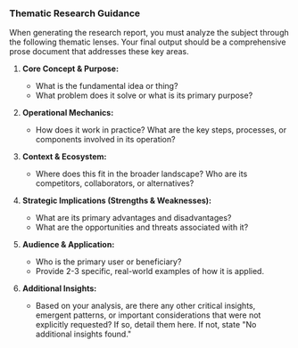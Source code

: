 <!-- /knowledge/research_guidance.md
Version: 1.0
Last Updated: 2025-07-17
Description: A set of thematic questions to guide the deep research process, ensuring a comprehensive and analytical output. 
# Used_By:
#   - architect_3_research.md -->

### Thematic Research Guidance

When generating the research report, you must analyze the subject through the following thematic lenses. Your final output should be a comprehensive prose document that addresses these key areas.

1.  **Core Concept & Purpose:**
    * What is the fundamental idea or thing?
    * What problem does it solve or what is its primary purpose?

2.  **Operational Mechanics:**
    * How does it work in practice? What are the key steps, processes, or components involved in its operation?

3.  **Context & Ecosystem:**
    * Where does this fit in the broader landscape? Who are its competitors, collaborators, or alternatives?

4.  **Strategic Implications (Strengths & Weaknesses):**
    * What are its primary advantages and disadvantages?
    * What are the opportunities and threats associated with it?

5.  **Audience & Application:**
    * Who is the primary user or beneficiary?
    * Provide 2-3 specific, real-world examples of how it is applied.

6.  **Additional Insights:**
    * Based on your analysis, are there any other critical insights, emergent patterns, or important considerations that were not explicitly requested? If so, detail them here. If not, state "No additional insights found."